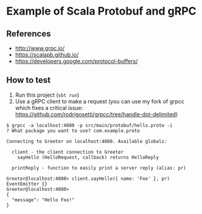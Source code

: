 Example of Scala Protobuf and gRPC
==================================

References
----------

 * http://www.grpc.io/
 * https://scalapb.github.io/
 * https://developers.google.com/protocol-buffers/

How to test
-----------

 1. Run this project (`sbt run`)
 2. Use a gRPC client to make a request (you can use my fork of grpcc which
    fixes a critical issue:
    https://github.com/rodrigosetti/grpcc/tree/handle-dot-delimited)

```console
$ grpcc -a localhost:4080 -p src/main/protobuf/hello.proto -i
? What package you want to use? com.example.proto

Connecting to Greeter on localhost:4080. Available globals:

  client - the client connection to Greeter
    sayHello (HelloRequest, callback) returns HelloReply

  printReply - function to easily print a server reply (alias: pr)

Greeter@localhost:4080> client.sayHello({ name: 'Foo' }, pr)
EventEmitter {}
Greeter@localhost:4080> 
{
  "message": "Hello Foo!"
}
```

